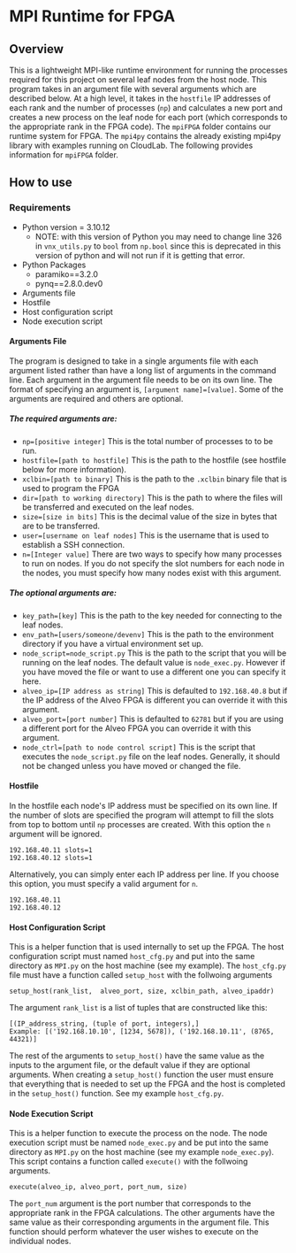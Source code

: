 # MPI Runtime for FPGA

## Overview
This is a lightweight MPI-like runtime environment for running the processes required for this project on several leaf nodes from the host node. This program takes in an argument file with several arguments which are described below. At a high level, it takes in the `hostfile` IP addresses of each rank and the number of processes (`np`) and calculates a new port and creates a new process on the leaf node for each port (which corresponds to the appropriate rank in the FPGA code).
The `mpiFPGA` folder contains our runtime system for FPGA. The `mpi4py` contains the already existing mpi4py library with examples running on CloudLab. The following provides information for `mpiFPGA` folder. 

## How to use
### Requirements
- Python version = 3.10.12
    - NOTE: with this version of Python you may need to change line 326 in `vnx_utils.py` to `bool` from `np.bool` since this is deprecated in this version of python and will not run if it is getting that error.
- Python Packages
  - paramiko==3.2.0
  - pynq==2.8.0.dev0
- Arguments file
- Hostfile
- Host configuration script
- Node execution script

#### Arguments File
The program is designed to take in a single arguments file with each argument listed rather than have a long list of arguments in the command line. Each argument in the argument file needs to be on its own line. The format of specifying an argument is, `[argument name]=[value]`. Some of the arguments are required and others are optional. 

##### The required arguments are:
- `np=[positive integer]` This is the total number of processes to to be run.
- `hostfile=[path to hostfile]` This is the path to the hostfile (see hostfile below for more information).
- `xclbin=[path to binary]` This is the path to the `.xclbin` binary file that is used to program the FPGA
- `dir=[path to working directory]` This is the path to where the files will be transferred and executed on the leaf nodes.
- `size=[size in bits]` This is the decimal value of the size in bytes that are to be transferred.
- `user=[username on leaf nodes]` This is the username that is used to establish a SSH connection.
- `n=[Integer value]` There are two ways to specify how many processes to run on nodes. If you do not specify the slot numbers for each node in the nodes, you must specify how many nodes exist with this argument.

##### The optional arguments are:
- `key_path=[key]` This is the path to the key needed for connecting to the leaf nodes.
- `env_path=[users/someone/devenv]` This is the path to the environment directory if you have a virtual environment set up.
- `node_script=node_script.py` This is the path to the script that you will be running on the leaf nodes. The default value is `node_exec.py`. However if you have moved the file or want to use a different one you can specify it here.
- `alveo_ip=[IP address as string]` This is defaulted to `192.168.40.8` but if the IP address of the Alveo FPGA is different you can override it with this argument.
- `alveo_port=[port number]` This is defaulted to `62781` but if you are using a different port for the Alveo FPGA you can override it with this argument.
- `node_ctrl=[path to node control script]` This is the script that executes the `node_script.py` file on the leaf nodes. Generally, it should not be changed unless you have moved or changed the file.
 
#### Hostfile
In the hostfile each node's IP address must be specified on its own line. If the number of slots are specified the program will attempt to fill the slots from top to bottom until `np` processes are created. With this option the `n` argument will be ignored.
```
192.168.40.11 slots=1
192.168.40.12 slots=1
```
Alternatively, you can simply enter each IP address per line. If you choose this option, you must specify a valid argument for `n`.
```
192.168.40.11
192.168.40.12
```
#### Host Configuration Script
This is a helper function that is used internally to set up the FPGA. The host configuration script must named `host_cfg.py` and put into the same directory as `MPI.py` on the host machine (see my example). The `host_cfg.py` file must have a function called `setup_host` with the follwoing arguments
```
setup_host(rank_list,  alveo_port, size, xclbin_path, alveo_ipaddr)
```
The argument `rank_list` is a list of tuples that are constructed like this:
```
[(IP_address_string, (tuple of port, integers),]
Example: [('192.168.10.10', [1234, 5678]), ('192.168.10.11', (8765, 44321)]
```
The rest of the arguments to `setup_host()` have the same value as the inputs to the argument file, or the default value if they are optional arguments. When creating a `setup_host()` function the user must ensure that everything that is needed to set up the FPGA and the host is completed in the `setup_host()` function. See my example `host_cfg.py`.

#### Node Execution Script
This is a helper function to execute the process on the node. The node execution script must be named `node_exec.py` and be put into the same directory as `MPI.py` on the host machine (see my example `node_exec.py`). This script contains a function called `execute()` with the follwoing arguments.
```
execute(alveo_ip, alveo_port, port_num, size)
```
The `port_num` argument is the port number that corresponds to the appropriate rank in the FPGA calculations. The other arguments have the same value as their corresponding arguments in the argument file. This function should perform whatever the user wishes to execute on the individual nodes.
